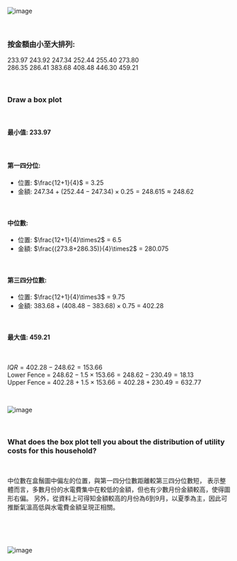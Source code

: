
![image](https://github.com/user-attachments/assets/1ce0731c-9f7b-42a8-ac9a-b34927984c25)

<br/>

### 按金額由小至大排列:  

233.97 243.92 247.34 252.44 255.40 273.80  
286.35 286.41 383.68 408.48 446.30 459.21

<br/>

### Draw a box plot

<br/>

#### 最小值: 233.97

<br/>

#### 第一四分位:  

 - 位置: $\frac{12+1}{4}$ = 3.25  
 - 金額: $247.34+(252.44-247.34)\times0.25 = 248.615 \approx 248.62$

<br/>

#### 中位數:  

 - 位置: $\frac{12+1}{4}\times2$ = 6.5  
 - 金額: $\frac{(273.8+286.35)}{4}\times2$ = 280.075

<br/>

#### 第三四分位數:  

 - 位置: $\frac{12+1}{4}\times3$ = 9.75  
 - 金額: $383.68+(408.48-383.68)\times0.75$ = 402.28

<br/>

#### 最大值: 459.21

<br/>

$IQR = 402.28-248.62=153.66$  
Lower Fence = $248.62 - 1.5 \times 153.66 = 248.62 - 230.49 = 18.13$  
Upper Fence = $402.28 + 1.5 \times 153.66 = 402.28 + 230.49 = 632.77$  

<br/>

![image](https://github.com/user-attachments/assets/e1499522-c584-45c5-a2c7-e05f2ffc3382)

<br/>

### What does the box plot tell you about the distribution of utility costs for this household?

<br/>

中位數在盒鬚圖中偏左的位置，與第一四分位數距離較第三四分位數短，
表示整體而言，多數月份的水電費集中在較低的金額，但也有少數月份金額較高，使得圖形右偏。
另外，從資料上可得知金額較高的月份為6到9月，以夏季為主，因此可推斷氣溫高低與水電費金額呈現正相關。

<br/>
<br/>
<br/>

![image](https://github.com/user-attachments/assets/69a48c49-8c2c-4165-b5a0-06a6f063fae8)
